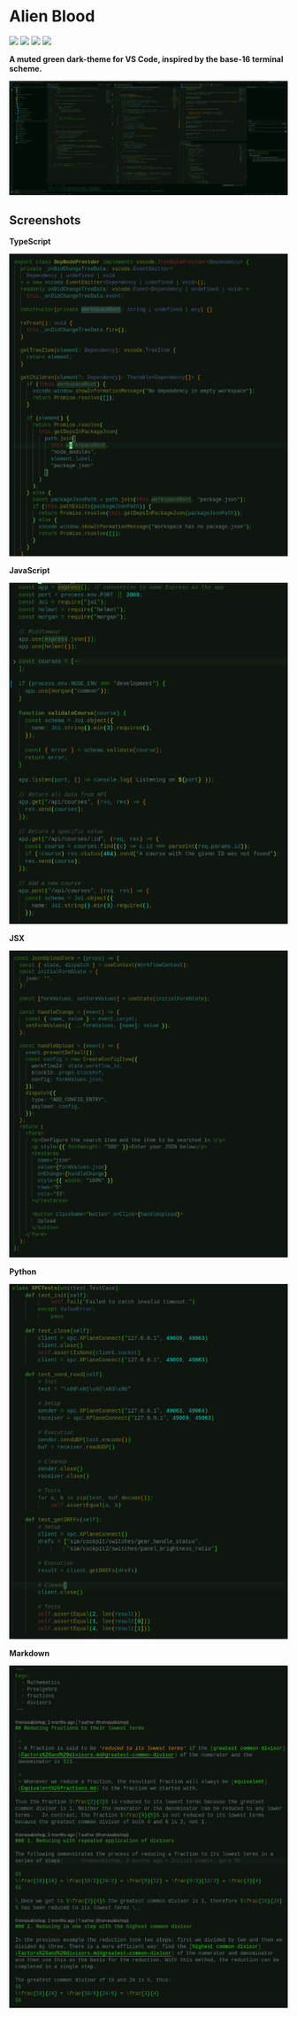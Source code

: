 # Alien Blood

[![](https://vsmarketplacebadge.apphb.com/version-short/ThomasBishop.alien-blood.svg)](https://vsmarketplacebadge.apphb.com/version/ThomasBishop.alien-blood.svg)
[![](https://vsmarketplacebadge.apphb.com/installs-short/ThomasBishop.alien-blood.svg)](https://vsmarketplacebadge.apphb.com/installs-short/ThomasBishop.alien-blood.svg)
[![](https://vsmarketplacebadge.apphb.com/downloads/ThomasBishop.alien-blood.svg)](https://vsmarketplacebadge.apphb.com/downloads/ThomasBishop.alien-blood.svg)
[![](https://vsmarketplacebadge.apphb.com/rating-star/ThomasBishop.alien-blood.svg)](https://vsmarketplacebadge.apphb.com/rating-star/ThomasBishop.alien-blood.svg)

**A muted green dark-theme for VS Code, inspired by the base-16 terminal scheme.**

![](images/screenshots/whole-ui.png)

## Screenshots

**TypeScript**

![TypeScript](images/screenshots/typescript.png)

**JavaScript**

![JavaScript](images/screenshots/javascript.png)

**JSX**

![](images/screenshots/react.png)

**Python**

![](images/screenshots/python.png)

**Markdown**

![](images/screenshots/markdown.png)
